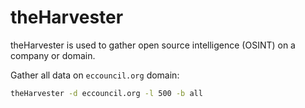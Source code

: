 # theHarvester

theHarvester is used to gather open source intelligence (OSINT) on a company or domain.

Gather all data on `eccouncil.org` domain:
```bash
theHarvester -d eccouncil.org -l 500 -b all
```

